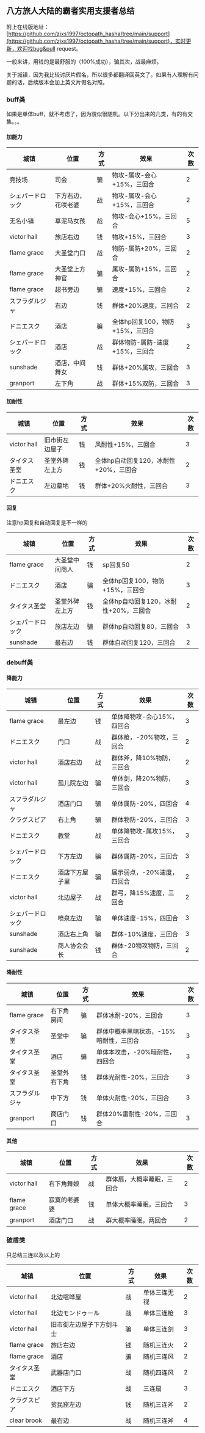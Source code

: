 ## 八方旅人大陆的霸者实用支援者总结

附上在线版地址：[https://github.com/zjxs1997/octopath_hasha/tree/main/support](https://github.com/zjxs1997/octopath_hasha/tree/main/support)，实时更新，欢迎找bug&pull request。

一般来讲，用钱的是最舒服的（100%成功），骗其次，战最麻烦。

关于城镇，因为我比较讨厌片假名，所以很多都翻译回英文了。如果有人理解有问题的话，后续版本会加上英文片假名对照。

### buff类

如果是单体buff，就不考虑了，因为貌似很随机。以下分出来的几类，有的有交集。。。

#### 加能力

| 城镇             | 位置               | 方式 | 效果                            | 次数 |
| ---------------- | ------------------ | ---- | ------------------------------- | ---- |
| 竞技场           | 司会               | 骗   | 物攻-属攻-会心+15%，三回合      | 2    |
| シェパードロック | 下方右边，花咲老婆 | 战   | 物攻-属攻-会心+15%，三回合      | 2    |
| 无名小镇         | 草泥马女孩         | 战   | 物攻-会心+15%，三回合           | 5    |
| victor hall      | 旅店右边           | 钱   | 物攻+15%，三回合                | 3    |
| flame grace      | 大圣堂门口         | 战   | 物防-属防+20%，三回合           | 2    |
| flame grace      | 大圣堂上方神官     | 骗   | 属攻-属防+15%，三回合           | 2    |
| flame grace      | 超书旁边           | 骗   | 速度+15%，三回合                | 2    |
| スフラダルジャ   | 右边               | 钱   | 群体+20%速度，三回合            | 2    |
| ドニエスク       | 酒店               | 骗   | 全体hp回复100，物防+15%，三回合 | 3    |
| シェパードロック | 酒店               | 战   | 群体物防-属防-速度+15%，三回合  | 2    |
| sunshade         | 酒店，中间舞女     | 钱   | 群体+20%属攻，三回合            | 3    |
| granport         | 左下角             | 战   | 群体+15%双防，三回合            | 3    |




#### 加耐性

| 城镇         | 位置           | 方式 | 效果                                  | 次数 |
| ------------ | -------------- | ---- | ------------------------------------- | ---- |
| victor hall  | 旧市街左边屋子 | 钱   | 风耐性+15%，三回合                    | 3    |
| タイタス圣堂 | 圣堂外碑左上方 | 钱   | 全体hp自动回复120，冰耐性+20%，三回合 | 2    |
| ドニエスク   | 左边墓地       | 钱   | 群体+20%火耐性，三回合                | 3    |



#### 回复

注意hp回复和自动回复是不一样的

| 城镇             | 位置           | 方式 | 效果                                  | 次数 |
| ---------------- | -------------- | ---- | ------------------------------------- | ---- |
| flame grace      | 大圣堂中间商人 | 钱   | sp回复50                              | 2    |
| ドニエスク       | 酒店           | 骗   | 全体hp回复100，物防+15%，三回合       | 3    |
| タイタス圣堂     | 圣堂外碑左上方 | 钱   | 全体hp自动回复120，冰耐性+20%，三回合 | 2    |
| シェパードロック | 旅店左边       | 骗   | 群体hp自动回复80，三回合              | 3    |
| sunshade         | 最右边         | 钱   | 群体自动回复120，三回合               | 2    |



### debuff类

#### 降能力

| 城镇             | 位置           | 方式 | 效果                       | 次数 |
| ---------------- | -------------- | ---- | -------------------------- | ---- |
| flame grace      | 最左边         | 钱   | 单体降物攻-会心15%，四回合 | 3    |
| ドニエスク       | 门口           | 战   | 群体枪，-20%物攻，三回合   | 2    |
| victor hall      | 酒店右边       | 战   | 群体斧，降10%物防，三回合  | 2    |
| victor hall      | 孤儿院左边     | 骗   | 单体剑，降20%物防，三回合  | 3    |
| スフラダルジャ   | 酒店门口       | 骗   | 单体属防-20%，四回合       | 4    |
| クラグスピア     | 右上角         | 骗   | 群体物防-20%，三回合       | 3    |
| ドニエスク       | 教堂           | 战   | 单体降物攻-属攻15%，三回合 | 3    |
| シェパードロック | 下方左边       | 骗   | 群体属防-20%，三回合       | 3    |
| ドニエスク       | 酒店下方屋子里 | 骗   | 展示弱点，-20%速度，四回合 | 2    |
| victor hall      | 北边屋子       | 战   | 群弓，降15%速度，三回合    | 2    |
| シェパードロック | 喷泉左边       | 骗   | 单体速度-15%，四回合       | 3    |
| sunshade         | 酒店右上角     | 骗   | 群体-10%速度，三回合       | 3    |
| sunshade         | 商人协会会长   | 钱   | 群体-20物攻物防，三回合    | 2    |




#### 降耐性

| 城镇           | 位置         | 方式 | 效果                                   | 次数 |
| -------------- | ------------ | ---- | -------------------------------------- | ---- |
| flame grace    | 右下角房间   | 骗   | 群体冰耐-20%，三回合                   | 3    |
| タイタス圣堂   | 圣堂中       | 骗   | 群体中概率黑暗状态，-15%暗耐性，三回合 | 3    |
| タイタス圣堂   | 酒店         | 骗   | 单体本攻击，-20%暗耐性，四回合         | 3    |
| タイタス圣堂   | 圣堂外右下角 | 钱   | 群体光耐性-20%，三回合                 | 3    |
| スフラダルジャ | 中下方       | 钱   | 单体火耐性-20%，三回合                 | 3    |
| granport       | 商店门口     | 钱   | 群体20%雷耐性-20%，三回合              | 3    |



#### 其他

| 城镇        | 位置         | 方式 | 效果                       | 次数 |
| ----------- | ------------ | ---- | -------------------------- | ---- |
| victor hall | 右下角舞娘   | 战   | 群体扇，大概率睡眠，三回合 | 2    |
| flame grace | 寂寞的老婆婆 | 钱   | 单体大概率睡眠，三回合     | 3    |
| granport    | 酒店门口     | 战   | 群大概率睡眠，两回合       | 2    |




### 破盾类

只总结三连以及以上的

| 城镇         | 位置                     | 方式 | 效果         | 次数 |
| ------------ | ------------------------ | ---- | ------------ | ---- |
| victor hall  | 北边喧哗屋               | 战   | 单体三连无视 | 2    |
| victor hall  | 北边モンドゥール         | 战   | 单体三连枪   | 3    |
| victor hall  | 旧市街左边屋子下方剑斗士 | 骗   | 单体三连剑   | 3    |
| flame grace  | 旅店右边                 | 钱   | 随机三连火   | 2    |
| flame grace  | 酒店                     | 骗   | 随机三连风   | 2    |
| タイタス圣堂 | 武器店门口               | 战   | 随机四连风   | 2  |
| ドニエスク   | 酒店下方                 | 战   | 三连扇       | 3    |
| クラグスピア | 贫民窟左边               | 钱   | 随机三连斧   | 2    |
| clear brook  | 最右边                   | 战   | 随机三连斧   | 4    |



